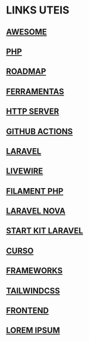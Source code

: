 # LINKS UTEIS

## [AWESOME](AWESOME/README.md)

## [PHP](PHP.md)

## [ROADMAP](ROADMAP.md)

## [FERRAMENTAS](FERRAMENTAS.md)

## [HTTP SERVER](HTTPSERVER.md)

## [GITHUB ACTIONS](GITHUBACTIONS.md)

## [LARAVEL](LARAVEL.md)

## [LIVEWIRE](LIVEWIRE.md)

## [FILAMENT PHP](FILAMENTPHP.md)

## [LARAVEL NOVA](LARAVELNOVA.md)

## [START KIT LARAVEL](STARTKITLARAVEL.md)

## [CURSO](CURSO.md)

## [FRAMEWORKS](FRAMEWORKS.md)

## [TAILWINDCSS](TAILWINDCSS.md)

## [FRONTEND](FRONTEND.md)

## [LOREM IPSUM](LOREMIPSUM.md)
